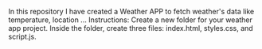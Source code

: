 In this repository I have created a Weather APP to fetch weather's data  like temperature, location ...
Instructions: 
Create a new folder for your weather app project.
Inside the folder, create three files: index.html, styles.css, and script.js.

